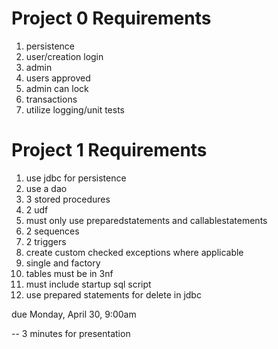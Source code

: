Project 0 Requirements
=========================================
1. persistence
2. user/creation login
3. admin
4. users approved
5. admin can lock
6. transactions
7. utilize logging/unit tests

Project 1 Requirements
=========================================
1. use jdbc for persistence
2. use a dao
3. 3 stored procedures
4. 2 udf
5. must only use preparedstatements and callablestatements
6. 2 sequences
7. 2 triggers
8. create custom checked exceptions where applicable
9. single and factory
10. tables must be in 3nf
11. must include startup sql script
12. use prepared statements for delete in jdbc

due Monday, April 30, 9:00am

-- 3 minutes for presentation

